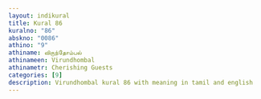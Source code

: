 ```yaml
---
layout: indikural
title: Kural 86
kuralno: "86"
abskno: "0086"
athino: "9"
athiname: விருந்தோம்பல்
athinameen: Virundhombal
athinametr: Cherishing Guests
categories: [9]
description: Virundhombal kural 86 with meaning in tamil and english 
---
```


